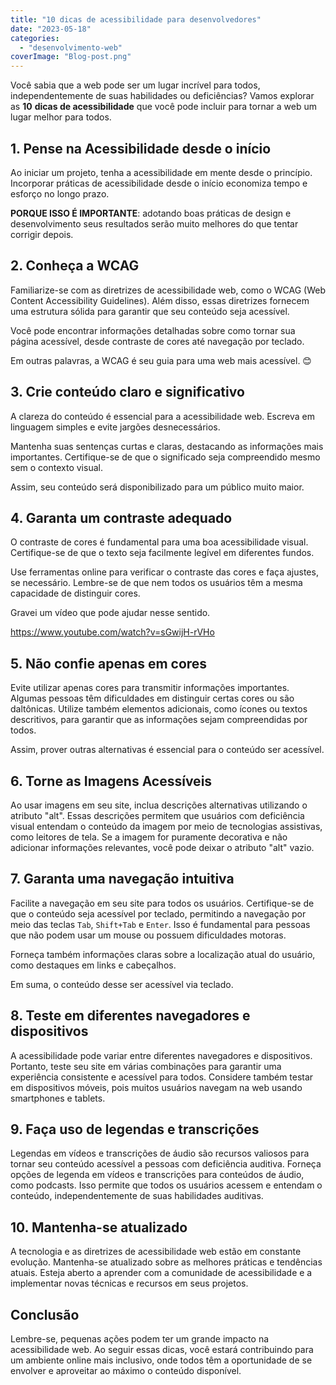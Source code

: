 ```yaml
---
title: "10 dicas de acessibilidade para desenvolvedores"
date: "2023-05-18"
categories: 
  - "desenvolvimento-web"
coverImage: "Blog-post.png"
---
```


Você sabia que a web pode ser um lugar incrível para todos, independentemente de suas habilidades ou deficiências? Vamos explorar as **10** **dicas de acessibilidade** que você pode incluir para tornar a web um lugar melhor para todos.

## 1\. Pense na Acessibilidade desde o início

Ao iniciar um projeto, tenha a acessibilidade em mente desde o princípio. Incorporar práticas de acessibilidade desde o início economiza tempo e esforço no longo prazo.

**PORQUE ISSO É IMPORTANTE**: adotando boas práticas de design e desenvolvimento seus resultados serão muito melhores do que tentar corrigir depois.

## 2\. Conheça a WCAG

Familiarize-se com as diretrizes de acessibilidade web, como o WCAG (Web Content Accessibility Guidelines). Além disso, essas diretrizes fornecem uma estrutura sólida para garantir que seu conteúdo seja acessível.

Você pode encontrar informações detalhadas sobre como tornar sua página acessível, desde contraste de cores até navegação por teclado.

Em outras palavras, a WCAG é seu guia para uma web mais acessível. 😊

## 3\. Crie conteúdo claro e significativo

A clareza do conteúdo é essencial para a acessibilidade web. Escreva em linguagem simples e evite jargões desnecessários.

Mantenha suas sentenças curtas e claras, destacando as informações mais importantes. Certifique-se de que o significado seja compreendido mesmo sem o contexto visual.

Assim, seu conteúdo será disponibilizado para um público muito maior.

## 4\. Garanta um contraste adequado

O contraste de cores é fundamental para uma boa acessibilidade visual. Certifique-se de que o texto seja facilmente legível em diferentes fundos.

Use ferramentas online para verificar o contraste das cores e faça ajustes, se necessário. Lembre-se de que nem todos os usuários têm a mesma capacidade de distinguir cores.

Gravei um vídeo que pode ajudar nesse sentido.

https://www.youtube.com/watch?v=sGwijH-rVHo

## 5\. Não confie apenas em cores

Evite utilizar apenas cores para transmitir informações importantes. Algumas pessoas têm dificuldades em distinguir certas cores ou são daltônicas. Utilize também elementos adicionais, como ícones ou textos descritivos, para garantir que as informações sejam compreendidas por todos.

Assim, prover outras alternativas é essencial para o conteúdo ser acessível.

## 6\. Torne as Imagens Acessíveis

Ao usar imagens em seu site, inclua descrições alternativas utilizando o atributo "alt". Essas descrições permitem que usuários com deficiência visual entendam o conteúdo da imagem por meio de tecnologias assistivas, como leitores de tela. Se a imagem for puramente decorativa e não adicionar informações relevantes, você pode deixar o atributo "alt" vazio.

## 7\. Garanta uma navegação intuitiva

Facilite a navegação em seu site para todos os usuários. Certifique-se de que o conteúdo seja acessível por teclado, permitindo a navegação por meio das teclas `Tab`, `Shift+Tab` e `Enter`. Isso é fundamental para pessoas que não podem usar um mouse ou possuem dificuldades motoras.

Forneça também informações claras sobre a localização atual do usuário, como destaques em links e cabeçalhos.

Em suma, o conteúdo desse ser acessível via teclado.

## 8\. Teste em diferentes navegadores e dispositivos

A acessibilidade pode variar entre diferentes navegadores e dispositivos. Portanto, teste seu site em várias combinações para garantir uma experiência consistente e acessível para todos. Considere também testar em dispositivos móveis, pois muitos usuários navegam na web usando smartphones e tablets.

## 9\. Faça uso de legendas e transcrições

Legendas em vídeos e transcrições de áudio são recursos valiosos para tornar seu conteúdo acessível a pessoas com deficiência auditiva. Forneça opções de legenda em vídeos e transcrições para conteúdos de áudio, como podcasts. Isso permite que todos os usuários acessem e entendam o conteúdo, independentemente de suas habilidades auditivas.

## 10\. Mantenha-se atualizado

A tecnologia e as diretrizes de acessibilidade web estão em constante evolução. Mantenha-se atualizado sobre as melhores práticas e tendências atuais. Esteja aberto a aprender com a comunidade de acessibilidade e a implementar novas técnicas e recursos em seus projetos.

## Conclusão

Lembre-se, pequenas ações podem ter um grande impacto na acessibilidade web. Ao seguir essas dicas, você estará contribuindo para um ambiente online mais inclusivo, onde todos têm a oportunidade de se envolver e aproveitar ao máximo o conteúdo disponível.
